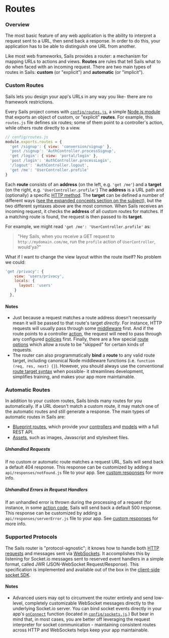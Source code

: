 # Routes

### Overview

The most basic feature of any web application is the ability to interpret a request sent to a URL, then send back a response.  In order to do this, your application has to be able to distinguish one URL from another.

Like most web frameworks, Sails provides a router: a mechanism for mapping URLs to actions and views.  **Routes** are rules that tell Sails what to do when faced with an incoming request.  There are two main types of routes in Sails: **custom** (or "explicit") and **automatic** (or "implicit").


### Custom Routes

Sails lets you design your app's URLs in any way you like- there are no framework restrictions.

Every Sails project comes with [`config/routes.js`](https://sailsjs.com/documentation/reference/configuration/sails-config-routes), a simple [Node.js module](http://nodejs.org/api/modules.html) that exports an object of custom, or "explicit" **routes**. For example, this `routes.js` file defines six routes; some of them point to a controller's action, while others route directly to a view.

```javascript
// config/routes.js
module.exports.routes = {
  'get /signup': { view: 'conversion/signup' },
  'post /signup': 'AuthController.processSignup',
  'get /login': { view: 'portal/login' },
  'post /login': 'AuthController.processLogin',
  '/logout': 'AuthController.logout',
  'get /me': 'UserController.profile'
}
```


Each **route** consists of an **address** (on the left, e.g. `'get /me'`) and a **target** (on the right, e.g. `'UserController.profile'`)  The **address** is a URL path and (optionally) a specific [HTTP method](http://en.wikipedia.org/wiki/Hypertext_Transfer_Protocol#Request_methods). The **target** can be defined a number of different ways ([see the expanded concepts section on the subject](https://sailsjs.com/documentation/concepts/routes/custom-routes#?route-target)), but the two different syntaxes above are the most common.  When Sails receives an incoming request, it checks the **address** of all custom routes for matches.  If a matching route is found, the request is then passed to its **target**.

For example, we might read `'get /me': 'UserController.profile'` as:

> "Hey Sails, when you receive a GET request to `http://mydomain.com/me`, run the `profile` action of `UserController`, would'ya?"

What if I want to change the view layout within the route itself?  No problem we could:

```javascript
'get /privacy': {
    view: 'users/privacy',
    locals: {
      layout: 'users'
    }
  },
```

#### Notes
+ Just because a request matches a route address doesn't necessarily mean it will be passed to that route's target _directly_.  For instance, HTTP requests will usually pass through some [middleware](https://sailsjs.com/documentation/concepts/Middleware) first.  And if the route points to a controller [action](https://sailsjs.com/documentation/concepts/Controllers?q=actions), the request will need to pass through any configured [policies](https://sailsjs.com/documentation/concepts/Policies) first.  Finally, there are a few special [route options](https://sailsjs.com/documentation/concepts/routes/custom-routes#?route-target-options) which allow a route to be "skipped" for certain kinds of requests.
+ The router can also programmatically **bind** a **route** to any valid route target, including canonical Node middleware functions (i.e. `function (req, res, next) {}`).  However, you should always use the conventional [route target syntax](https://sailsjs.com/documentation/concepts/routes/custom-routes#?route-target) when possible- it streamlines development, simplifies training, and makes your app more maintainable.



### Automatic Routes

In addition to your custom routes, Sails binds many routes for you automatically.  If a URL doesn't match a custom route, it may match one of the automatic routes and still generate a response.  The main types of automatic routes in Sails are:

* [Blueprint routes](https://sailsjs.com/documentation/reference/blueprint-api?q=blueprint-routes), which provide your [controllers](https://sailsjs.com/documentation/concepts/controllers) and [models](https://sailsjs.com/documentation/concepts//models-and-orm/models) with a full REST API.
* [Assets](https://sailsjs.com/documentation/concepts/assets), such as images, Javascript and stylesheet files.


##### Unhandled Requests

If no custom or automatic route matches a request URL, Sails will send back a default 404 response.  This response can be customized by adding a `api/responses/notFound.js` file to your app.  See [custom responses](https://sailsjs.com/documentation/concepts/extending-sails/custom-responses) for more info.

##### Unhandled Errors in Request Handlers

If an unhandled error is thrown during the processing of a request (for instance, in some [action code](https://sailsjs.com/documentation/concepts/actions-and-controllers), Sails will send back a default 500 response. This response can be customized by adding a `api/responses/serverError.js` file to your app.  See [custom responses](https://sailsjs.com/documentation/concepts/extending-sails/custom-responses) for more info.

### Supported Protocols

The Sails router is "protocol-agnostic"; it knows how to handle both [HTTP requests](http://en.wikipedia.org/wiki/Hypertext_Transfer_Protocol) and messages sent via [WebSockets](http://en.wikipedia.org/wiki/Websockets). It accomplishes this by listening for Socket.io messages sent to reserved event handlers in a simple format, called JWR (JSON-WebSocket Request/Response).  This specification is implemented and available out of the box in the [client-side socket SDK](https://sailsjs.com/documentation/reference/web-sockets/socket-client).



#### Notes
+ Advanced users may opt to circumvent the router entirely and send low-level, completely customizable WebSocket messages directly to the underlying Socket.io server.  You can bind socket events directly in your app's [`onConnect`](https://sailsjs.com/documentation/reference/configuration/sails-config-sockets#?commonlyused-options) function (located in [`config/sockets.js`](https://sailsjs.com/documentation/anatomy/config/sockets.js).)  But bear in mind that, in most cases, you are better off leveraging the request interpreter for socket communication - maintaining consistent routes across HTTP and WebSockets helps keep your app maintainable.




<docmeta name="displayName" value="Routes">
<docmeta name="nextUpLink" value="/documentation/concepts/actions-and-controllers">
<docmeta name="nextUpName" value="Actions">
